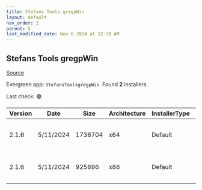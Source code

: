 ```yaml
---
title: Stefans Tools gregpWin
layout: default
nav_order: 2
parent: S
last_modified_date: Nov 6 2024 at 12:38 AM
---
```


## Stefans Tools gregpWin

[Source](https://tools.stefankueng.com/grepWin.html)

Evergreen app: `StefansToolsgregpWin`. Found **2** installers.

Last check: 🟢

| Version | Date      | Size    | Architecture | InstallerType | Type | URI                                                                                                                                                                          |
| ------- | --------- | ------- | ------------ | ------------- | ---- | ---------------------------------------------------------------------------------------------------------------------------------------------------------------------------- |
| 2.1.6   | 5/11/2024 | 1736704 | x64          | Default       | msi  | [https://github.com/stefankueng/grepWin/releases/download/2.1.6/grepWin-2.1.6-x64.msi](https://github.com/stefankueng/grepWin/releases/download/2.1.6/grepWin-2.1.6-x64.msi) |
| 2.1.6   | 5/11/2024 | 925696  | x86          | Default       | msi  | [https://github.com/stefankueng/grepWin/releases/download/2.1.6/grepWin-2.1.6.msi](https://github.com/stefankueng/grepWin/releases/download/2.1.6/grepWin-2.1.6.msi)         |
